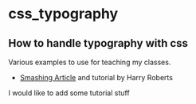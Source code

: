# css_typography
## How to handle typography with css
Various examples to use for teaching my classes.
- [Smashing Article](smashing_article/README.me) and tutorial by Harry Roberts 

I would like to add some tutorial stuff
